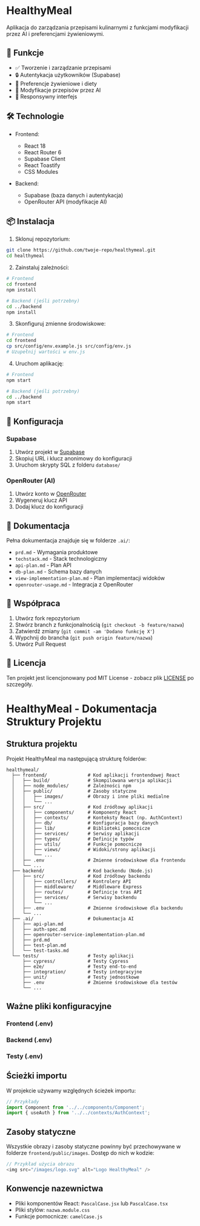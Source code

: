 # HealthyMeal

Aplikacja do zarządzania przepisami kulinarnymi z funkcjami modyfikacji przez AI i preferencjami żywieniowymi.

## 🚀 Funkcje

- ✅ Tworzenie i zarządzanie przepisami
- 🔒 Autentykacja użytkowników (Supabase)
- 🥗 Preferencje żywieniowe i diety
- 🤖 Modyfikacje przepisów przez AI
- 📱 Responsywny interfejs

## 🛠️ Technologie

- Frontend:
  - React 18
  - React Router 6
  - Supabase Client
  - React Toastify
  - CSS Modules

- Backend:
  - Supabase (baza danych i autentykacja)
  - OpenRouter API (modyfikacje AI)

## 📦 Instalacja

1. Sklonuj repozytorium:
```bash
git clone https://github.com/twoje-repo/healthymeal.git
cd healthymeal
```

2. Zainstaluj zależności:
```bash
# Frontend
cd frontend
npm install

# Backend (jeśli potrzebny)
cd ../backend
npm install
```

3. Skonfiguruj zmienne środowiskowe:
```bash
# Frontend
cd frontend
cp src/config/env.example.js src/config/env.js
# Uzupełnij wartości w env.js
```

4. Uruchom aplikację:
```bash
# Frontend
npm start

# Backend (jeśli potrzebny)
cd ../backend
npm start
```

## 🔧 Konfiguracja

### Supabase

1. Utwórz projekt w [Supabase](https://supabase.com)
2. Skopiuj URL i klucz anonimowy do konfiguracji
3. Uruchom skrypty SQL z folderu `database/`

### OpenRouter (AI)

1. Utwórz konto w [OpenRouter](https://openrouter.ai)
2. Wygeneruj klucz API
3. Dodaj klucz do konfiguracji

## 📝 Dokumentacja

Pełna dokumentacja znajduje się w folderze `.ai/`:

- `prd.md` - Wymagania produktowe
- `techstack.md` - Stack technologiczny
- `api-plan.md` - Plan API
- `db-plan.md` - Schema bazy danych
- `view-implementation-plan.md` - Plan implementacji widoków
- `openrouter-usage.md` - Integracja z OpenRouter

## 🤝 Współpraca

1. Utwórz fork repozytorium
2. Stwórz branch z funkcjonalnością (`git checkout -b feature/nazwa`)
3. Zatwierdź zmiany (`git commit -am 'Dodano funkcję X'`)
4. Wypchnij do brancha (`git push origin feature/nazwa`)
5. Utwórz Pull Request

## 📄 Licencja

Ten projekt jest licencjonowany pod MIT License - zobacz plik [LICENSE](LICENSE) po szczegóły.

# HealthyMeal - Dokumentacja Struktury Projektu

## Struktura projektu

Projekt HealthyMeal ma następującą strukturę folderów:

```
healthymeal/
  ├── frontend/               # Kod aplikacji frontendowej React
  │   ├── build/              # Skompilowana wersja aplikacji
  │   ├── node_modules/       # Zależności npm
  │   ├── public/             # Zasoby statyczne
  │   │   ├── images/         # Obrazy i inne pliki medialne
  │   │   └── ...
  │   ├── src/                # Kod źródłowy aplikacji
  │   │   ├── components/     # Komponenty React
  │   │   ├── contexts/       # Konteksty React (np. AuthContext)
  │   │   ├── db/             # Konfiguracja bazy danych
  │   │   ├── lib/            # Biblioteki pomocnicze
  │   │   ├── services/       # Serwisy aplikacji
  │   │   ├── types/          # Definicje typów
  │   │   ├── utils/          # Funkcje pomocnicze
  │   │   ├── views/          # Widoki/strony aplikacji
  │   │   └── ...
  │   ├── .env                # Zmienne środowiskowe dla frontendu
  │   └── ...
  ├── backend/                # Kod backendu (Node.js)
  │   ├── src/                # Kod źródłowy backendu
  │   │   ├── controllers/    # Kontrolery API
  │   │   ├── middleware/     # Middleware Express
  │   │   ├── routes/         # Definicje tras API
  │   │   ├── services/       # Serwisy backendu
  │   │   └── ...
  │   ├── .env                # Zmienne środowiskowe dla backendu
  │   └── ...
  ├── .ai/                    # Dokumentacja AI
  │   ├── api-plan.md
  │   ├── auth-spec.md
  │   ├── openrouter-service-implementation-plan.md
  │   ├── prd.md
  │   ├── test-plan.md
  │   └── test-tasks.md
  └── tests/                  # Testy aplikacji
      ├── cypress/            # Testy Cypress
      ├── e2e/                # Testy end-to-end
      ├── integration/        # Testy integracyjne
      ├── unit/               # Testy jednostkowe
      ├── .env                # Zmienne środowiskowe dla testów
      └── ...
```

## Ważne pliki konfiguracyjne

### Frontend (.env)


### Backend (.env)

### Testy (.env)


## Ścieżki importu

W projekcie używamy względnych ścieżek importu:

```javascript
// Przykłady
import Component from '../../components/Component';
import { useAuth } from '../../contexts/AuthContext';
```

## Zasoby statyczne

Wszystkie obrazy i zasoby statyczne powinny być przechowywane w folderze `frontend/public/images`.
Dostęp do nich w kodzie:

```javascript
// Przykład użycia obrazu
<img src="/images/logo.svg" alt="Logo HealthyMeal" />
```

## Konwencje nazewnictwa

- Pliki komponentów React: `PascalCase.jsx` lub `PascalCase.tsx`
- Pliki stylów: `nazwa.module.css` 
- Funkcje pomocnicze: `camelCase.js`

